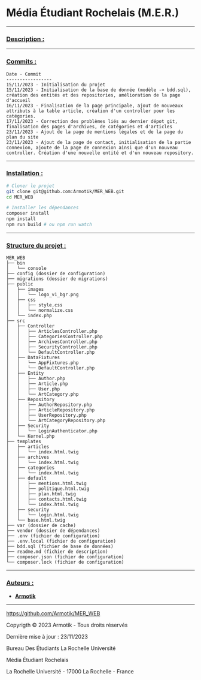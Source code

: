 # Média Étudiant Rochelais (M.E.R.)

---

### <ins>**Description :**</ins>

---

### <ins>**Commits :**</ins>

```
Date - Commit
-----------------
15/11/2023 - Initialisation du projet
15/11/2023 - Initialisation de la base de donnée (modèle -> bdd.sql), création des entités et des repositories, amélioration de la page d'accueil
16/11/2023 - Finalisation de la page principale, ajout de nouveaux attributs à la table article, création d'un controller pour les catégories.
17/11/2023 - Correction des problèmes liés au dernier dépot git, finalisation des pages d'archives, de catégories et d'articles
23/11/2023 - Ajout de la page de mentions légales et de la page du plan du site
23/11/2023 - Ajout de la page de contact, initialisation de la partie connexion, ajoute de la page de connexion ainsi que d'un nouveau controller. Création d'une nouvelle entité et d'un nouveau repository. 
```

---

### <ins>**Installation :**</ins>

```bash
# Cloner le projet
git clone git@github.com:Armotik/MER_WEB.git
cd MER_WEB

# Installer les dépendances
composer install
npm install
npm run build # ou npm run watch
```

---

### <ins>**Structure du projet :**</ins>

```
MER_WEB
├── bin
│   └── console
├── config (dossier de configuration)
├── migrations (dossier de migrations)
├── public
│   ├── images
│   │   └── logo_v1_bgr.png
│   ├── css
│   │   ├── style.css
│   │   └── normalize.css
│   └── index.php
├── src
│   ├── Controller
│   │   ├── ArticlesController.php
│   │   ├── CategoriesController.php
│   │   ├── ArchivesController.php
│   │   ├── SecurityController.php
│   │   └── DefaultController.php
│   ├── DataFixtures
│   │   └── AppFixtures.php
│   │   └── DefaultController.php
│   ├── Entity
│   │   ├── Author.php
│   │   ├── Article.php
│   │   ├── User.php
│   │   └── ArtCategory.php
│   ├── Repository
│   │   ├── AuthorRepository.php
│   │   ├── ArticleRepository.php
│   │   ├── UserRepository.php
│   │   └── ArtCategoryRepository.php
│   ├── Security
│   │   └── LoginAuthenticator.php
│   └── Kernel.php
├── templates
│   ├── articles
│   │   └── index.html.twig
│   ├── archives
│   │   └── index.html.twig
│   ├── categories
│   │   └── index.html.twig
│   ├── default
│   │   ├── mentions.html.twig
│   │   ├── politique.html.twig
│   │   ├── plan.html.twig
│   │   ├── contacts.html.twig
│   │   └── index.html.twig
│   ├── security
│   │   └── login.html.twig
│   └── base.html.twig
├── var (dossier de cache)
├── vendor (dossier de dépendances)
├── .env (fichier de configuration)
├── .env.local (fichier de configuration)
├── bdd.sql (fichier de base de données)
├── readme.md (fichier de description)
├── composer.json (fichier de configuration)
└── composer.lock (fichier de configuration)
```

---

### <ins>**Auteurs :**</ins>

-   [**Armotik**](https://github.com/Armotik)

---

https://github.com/Armotik/MER_WEB

Copyrigth © 2023 Armotik - Tous droits réservés

Dernière mise à jour : 23/11/2023

Bureau Des Étudiants La Rochelle Université

Média Étudiant Rochelais

La Rochelle Université - 17000 La Rochelle - France